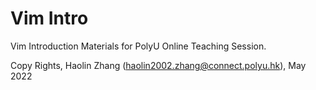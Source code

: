# Vim Intro

Vim Introduction Materials for PolyU Online Teaching Session.

Copy Rights, Haolin Zhang (haolin2002.zhang@connect.polyu.hk), May 2022









